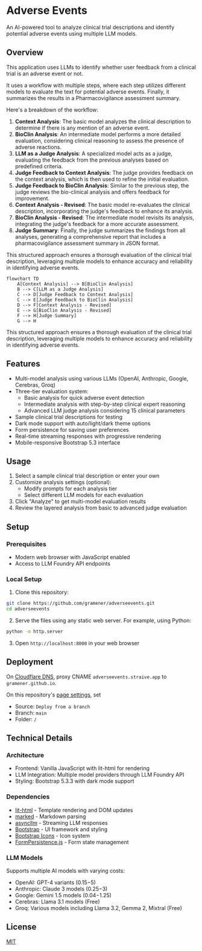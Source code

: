 # Adverse Events

An AI-powered tool to analyze clinical trial descriptions and identify potential adverse events using multiple LLM models.

## Overview

This application uses LLMs to identify whether user feedback from a clinical trial is an adverse event or not.

It uses a workflow with multiple steps, where each step utilizes different models to evaluate the text for potential adverse events. Finally, it summarizes the results in a Pharmacovigilance assessment summary.

Here's a breakdown of the workflow:

1. **Context Analysis**: The basic model analyzes the clinical description to determine if there is any mention of an adverse event.
2. **BioClin Analysis**: An intermediate model performs a more detailed evaluation, considering clinical reasoning to assess the presence of adverse reactions.
3. **LLM as a Judge Analysis**: A specialized model acts as a judge, evaluating the feedback from the previous analyses based on predefined criteria.
4. **Judge Feedback to Context Analysis**: The judge provides feedback on the context analysis, which is then used to refine the initial evaluation.
5. **Judge Feedback to BioClin Analysis**: Similar to the previous step, the judge reviews the bio-clinical analysis and offers feedback for improvement.
6. **Context Analysis - Revised**: The basic model re-evaluates the clinical description, incorporating the judge's feedback to enhance its analysis.
7. **BioClin Analysis - Revised**: The intermediate model revisits its analysis, integrating the judge's feedback for a more accurate assessment.
8. **Judge Summary**: Finally, the judge summarizes the findings from all analyses, generating a comprehensive report that includes a pharmacovigilance assessment summary in JSON format.

This structured approach ensures a thorough evaluation of the clinical trial description, leveraging multiple models to enhance accuracy and reliability in identifying adverse events.

```mermaid
flowchart TD
    A[Context Analysis] --> B[BioClin Analysis]
    B --> C[LLM as a Judge Analysis]
    C --> D[Judge Feedback to Context Analysis]
    C --> E[Judge Feedback to BioClin Analysis]
    D --> F[Context Analysis - Revised]
    E --> G[BioClin Analysis - Revised]
    F --> H[Judge Summary]
    G --> H
```

This structured approach ensures a thorough evaluation of the clinical trial description, leveraging multiple models to enhance accuracy and reliability in identifying adverse events.

## Features

- Multi-model analysis using various LLMs (OpenAI, Anthropic, Google, Cerebras, Groq)
- Three-tier evaluation system:
  - Basic analysis for quick adverse event detection
  - Intermediate analysis with step-by-step clinical expert reasoning
  - Advanced LLM judge analysis considering 15 clinical parameters
- Sample clinical trial descriptions for testing
- Dark mode support with auto/light/dark theme options
- Form persistence for saving user preferences
- Real-time streaming responses with progressive rendering
- Mobile-responsive Bootstrap 5.3 interface

## Usage

1. Select a sample clinical trial description or enter your own
2. Customize analysis settings (optional):
   - Modify prompts for each analysis tier
   - Select different LLM models for each evaluation
3. Click "Analyze" to get multi-model evaluation results
4. Review the layered analysis from basic to advanced judge evaluation

## Setup

### Prerequisites

- Modern web browser with JavaScript enabled
- Access to LLM Foundry API endpoints

### Local Setup

1. Clone this repository:

```bash
git clone https://github.com/gramener/adverseevents.git
cd adverseevents
```

2. Serve the files using any static web server. For example, using Python:

```bash
python -m http.server
```

3. Open `http://localhost:8000` in your web browser

## Deployment

On [Cloudflare DNS](https://dash.cloudflare.com/2c483e1dd66869c9554c6949a2d17d96/straive.app/dns/records),
proxy CNAME `adverseevents.straive.app` to `gramener.github.io`.

On this repository's [page settings](https://github.com/gramener/adverseevents/settings/pages), set

- Source: `Deploy from a branch`
- Branch: `main`
- Folder: `/`

## Technical Details

### Architecture

- Frontend: Vanilla JavaScript with lit-html for rendering
- LLM Integration: Multiple model providers through LLM Foundry API
- Styling: Bootstrap 5.3.3 with dark mode support

### Dependencies

- [lit-html](https://www.npmjs.com/package/lit-html) - Template rendering and DOM updates
- [marked](https://www.npmjs.com/package/marked) - Markdown parsing
- [asyncllm](https://www.npmjs.com/package/asyncllm) - Streaming LLM responses
- [Bootstrap](https://www.npmjs.com/package/bootstrap) - UI framework and styling
- [Bootstrap Icons](https://www.npmjs.com/package/bootstrap-icons) - Icon system
- [FormPersistence.js](https://www.npmjs.com/package/form-persistence) - Form state management

### LLM Models

Supports multiple AI models with varying costs:

- OpenAI: GPT-4 variants ($0.15-$5)
- Anthropic: Claude 3 models ($0.25-$3)
- Google: Gemini 1.5 models ($0.04-$1.25)
- Cerebras: Llama 3.1 models (Free)
- Groq: Various models including Llama 3.2, Gemma 2, Mixtral (Free)

## License

[MIT](LICENSE)

